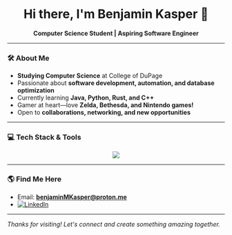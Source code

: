 <!-- Header with Greeting -->
<h1 align="center">Hi there, I'm Benjamin Kasper 👋</h1>
<p align="center">
  <b>Computer Science Student | Aspiring Software Engineer</b>  
</p>

---

### 🛠 **About Me**
- **Studying Computer Science** at College of DuPage  
- Passionate about **software development, automation, and database optimization**  
- Currently learning **Java, Python, Rust, and C++**  
- Gamer at heart—love **Zelda, Bethesda, and Nintendo games!**  
- Open to **collaborations, networking, and new opportunities**  

---

### 💻 **Tech Stack & Tools**  
<p align="center">
  <img src="https://skillicons.dev/icons?i=java,python,rust,cpp,html,css,javascript,mysql,sqlite,linux,git,github,vscode" />
</p>

---

### 🌎 **Find Me Here**  
- Email: **benjaminMKasper@proton.me**  
- [![LinkedIn](https://img.shields.io/badge/LinkedIn-0077B5?style=for-the-badge&logo=linkedin&logoColor=white)](https://www.linkedin.com/in/benjamin-kasper/)
  
---

*Thanks for visiting! Let's connect and create something amazing together.* 

